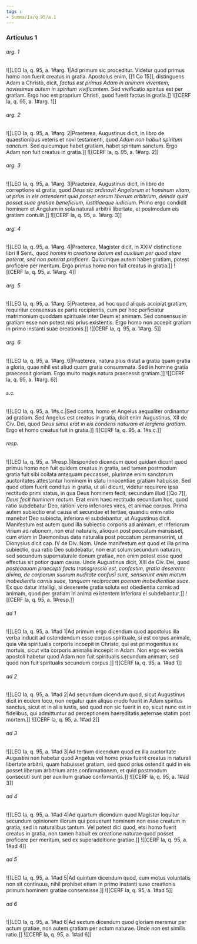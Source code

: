 ```yaml
---
tags : 
- Summa/Ia/q.95/a.1
---
```


### Articulus 1

###### arg. 1
![[LEO Ia, q. 95, a. 1#arg. 1|Ad primum sic proceditur. Videtur quod primus homo non fuerit creatus in gratia. Apostolus enim, [[1 Co 15]], distinguens Adam a Christo, dicit, *factus est primus Adam in animam viventem; novissimus autem in spiritum vivificantem*. Sed vivificatio spiritus est per gratiam. Ergo hoc est proprium Christi, quod fuerit factus in gratia.]]
![[CERF Ia, q. 95, a. 1#arg. 1]]

###### arg. 2
![[LEO Ia, q. 95, a. 1#arg. 2|Praeterea, Augustinus dicit, in libro de quaestionibus veteris et novi testamenti, quod *Adam non habuit spiritum sanctum*. Sed quicumque habet gratiam, habet spiritum sanctum. Ergo Adam non fuit creatus in gratia.]]
![[CERF Ia, q. 95, a. 1#arg. 2]]

###### arg. 3
![[LEO Ia, q. 95, a. 1#arg. 3|Praeterea, Augustinus dicit, in libro de correptione et gratia, quod *Deus sic ordinavit Angelorum et hominum vitam, ut prius in eis ostenderet quid posset eorum liberum arbitrium, deinde quid posset suae gratiae beneficium, iustitiaeque iudicium*. Primo ergo condidit hominem et Angelum in sola naturali arbitrii libertate, et postmodum eis gratiam contulit.]]
![[CERF Ia, q. 95, a. 1#arg. 3]]

###### arg. 4
![[LEO Ia, q. 95, a. 1#arg. 4|Praeterea, Magister dicit, in XXIV distinctione libri II Sent., quod *homini in creatione datum est auxilium per quod stare poterat, sed non poterat proficere*. Quicumque autem habet gratiam, potest proficere per meritum. Ergo primus homo non fuit creatus in gratia.]]
![[CERF Ia, q. 95, a. 1#arg. 4]]

###### arg. 5
![[LEO Ia, q. 95, a. 1#arg. 5|Praeterea, ad hoc quod aliquis accipiat gratiam, requiritur consensus ex parte recipientis, cum per hoc perficiatur matrimonium quoddam spirituale inter Deum et animam. Sed consensus in gratiam esse non potest nisi prius existentis. Ergo homo non accepit gratiam in primo instanti suae creationis.]]
![[CERF Ia, q. 95, a. 1#arg. 5]]

###### arg. 6
![[LEO Ia, q. 95, a. 1#arg. 6|Praeterea, natura plus distat a gratia quam gratia a gloria, quae nihil est aliud quam gratia consummata. Sed in homine gratia praecessit gloriam. Ergo multo magis natura praecessit gratiam.]]
![[CERF Ia, q. 95, a. 1#arg. 6]]

###### s.c.
![[LEO Ia, q. 95, a. 1#s.c.|Sed contra, homo et Angelus aequaliter ordinantur ad gratiam. Sed Angelus est creatus in gratia, dicit enim Augustinus, XII de Civ. Dei, quod *Deus simul erat in eis condens naturam et largiens gratiam*. Ergo et homo creatus fuit in gratia.]]
![[CERF Ia, q. 95, a. 1#s.c.]]

###### resp.
![[LEO Ia, q. 95, a. 1#resp.|Respondeo dicendum quod quidam dicunt quod primus homo non fuit quidem creatus in gratia, sed tamen postmodum gratia fuit sibi collata antequam peccasset, plurimae enim sanctorum auctoritates attestantur hominem in statu innocentiae gratiam habuisse. Sed quod etiam fuerit conditus in gratia, ut alii dicunt, videtur requirere ipsa rectitudo primi status, in qua Deus hominem fecit, secundum illud [[Qo 7]], *Deus fecit hominem rectum*. Erat enim haec rectitudo secundum hoc, quod ratio subdebatur Deo, rationi vero inferiores vires, et animae corpus. Prima autem subiectio erat causa et secundae et tertiae, quandiu enim ratio manebat Deo subiecta, inferiora ei subdebantur, ut Augustinus dicit. Manifestum est autem quod illa subiectio corporis ad animam, et inferiorum virium ad rationem, non erat naturalis, alioquin post peccatum mansisset, cum etiam in Daemonibus data naturalia post peccatum permanserint, ut Dionysius dicit cap. IV de Div. Nom. Unde manifestum est quod et illa prima subiectio, qua ratio Deo subdebatur, non erat solum secundum naturam, sed secundum supernaturale donum gratiae, non enim potest esse quod effectus sit potior quam causa. Unde Augustinus dicit, XIII de Civ. Dei, quod *posteaquam praecepti facta transgressio est, confestim, gratia deserente divina, de corporum suorum nuditate confusi sunt, senserunt enim motum inobedientis carnis suae, tanquam reciprocam poenam inobedientiae suae*. Ex quo datur intelligi, si deserente gratia soluta est obedientia carnis ad animam, quod per gratiam in anima existentem inferiora ei subdebantur.]]
![[CERF Ia, q. 95, a. 1#resp.]]

###### ad 1
![[LEO Ia, q. 95, a. 1#ad 1|Ad primum ergo dicendum quod apostolus illa verba inducit ad ostendendum esse corpus spirituale, si est corpus animale, quia vita spiritualis corporis incoepit in Christo, qui est primogenitus ex mortuis, sicut vita corporis animalis incoepit in Adam. Non ergo ex verbis apostoli habetur quod Adam non fuit spiritualis secundum animam; sed quod non fuit spiritualis secundum corpus.]]
![[CERF Ia, q. 95, a. 1#ad 1]]

###### ad 2
![[LEO Ia, q. 95, a. 1#ad 2|Ad secundum dicendum quod, sicut Augustinus dicit in eodem loco, non negatur quin aliquo modo fuerit in Adam spiritus sanctus, sicut et in aliis iustis, sed quod non sic fuerit in eo, sicut nunc est in fidelibus, qui admittuntur ad perceptionem haereditatis aeternae statim post mortem.]]
![[CERF Ia, q. 95, a. 1#ad 2]]

###### ad 3
![[LEO Ia, q. 95, a. 1#ad 3|Ad tertium dicendum quod ex illa auctoritate Augustini non habetur quod Angelus vel homo prius fuerit creatus in naturali libertate arbitrii, quam habuisset gratiam, sed quod prius ostendit quid in eis posset liberum arbitrium ante confirmationem, et quid postmodum consecuti sunt per auxilium gratiae confirmantis.]]
![[CERF Ia, q. 95, a. 1#ad 3]]

###### ad 4
![[LEO Ia, q. 95, a. 1#ad 4|Ad quartum dicendum quod Magister loquitur secundum opinionem illorum qui posuerunt hominem non esse creatum in gratia, sed in naturalibus tantum. Vel potest dici quod, etsi homo fuerit creatus in gratia, non tamen habuit ex creatione naturae quod posset proficere per meritum, sed ex superadditione gratiae.]]
![[CERF Ia, q. 95, a. 1#ad 4]]

###### ad 5
![[LEO Ia, q. 95, a. 1#ad 5|Ad quintum dicendum quod, cum motus voluntatis non sit continuus, nihil prohibet etiam in primo instanti suae creationis primum hominem gratiae consensisse.]]
![[CERF Ia, q. 95, a. 1#ad 5]]

###### ad 6
![[LEO Ia, q. 95, a. 1#ad 6|Ad sextum dicendum quod gloriam meremur per actum gratiae, non autem gratiam per actum naturae. Unde non est similis ratio.]]
![[CERF Ia, q. 95, a. 1#ad 6]]

